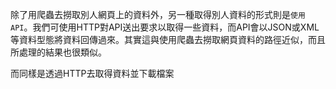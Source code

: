 除了用爬蟲去撈取別人網頁上的資料外，另一種取得別人資料的形式則是`使用API`。我們可使用HTTP對API送出要求以取得一些資料，而API會以JSON或XML等資料型態將資料回傳過來。其實這與使用爬蟲去撈取網頁資料的路徑近似，而且所處理的結果也很類似。

而同樣是透過HTTP去取得資料並下載檔案
